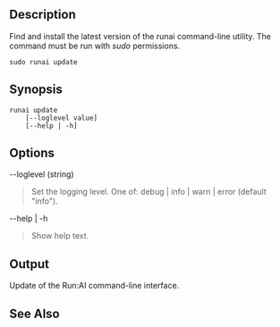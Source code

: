 ## Description

Find and install the latest version of the runai command-line utility. The command must be run with _sudo_ permissions.

```
sudo runai update
```

## Synopsis

``` shell
runai update 
    [--loglevel value] 
    [--help | -h]
```


## Options

--loglevel (string)

>  Set the logging level. One of: debug | info | warn | error (default "info").

--help | -h

>  Show help text.

## Output

Update of the Run:AI command-line interface.

## See Also